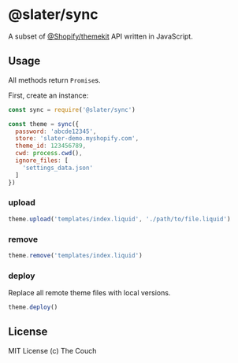 # @slater/sync
A subset of [@Shopify/themekit](https://github.com/Shopify/themekit) API written in JavaScript.

## Usage
All methods return `Promise`s.

First, create an instance:
```javascript
const sync = require('@slater/sync')

const theme = sync({
  password: 'abcde12345',
  store: 'slater-demo.myshopify.com',
  theme_id: 123456789,
  cwd: process.cwd(),
  ignore_files: [
    'settings_data.json'
  ]
})
```
### upload
```javascript
theme.upload('templates/index.liquid', './path/to/file.liquid')
```
### remove
```javascript
theme.remove('templates/index.liquid')
```
### deploy
Replace all remote theme files with local versions.
```javascript
theme.deploy()
```

## License
MIT License
(c) The Couch
